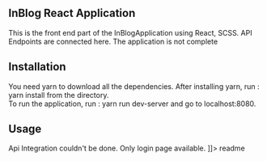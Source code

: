 <snippet>
  <content>

## InBlog React Application
This is the front end part of the InBlogApplication using React, SCSS. API Endpoints are connected here. The application is not complete

## Installation
You need yarn to download all the dependencies. After installing yarn, run : yarn install from the directory.<br />
To run the application, run : yarn run dev-server and go to localhost:8080.
## Usage
Api Integration couldn't be done. Only login page available.
]]></content>
  <tabTrigger>readme</tabTrigger>
</snippet>
